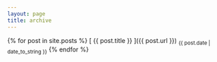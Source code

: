 ```yaml
---
layout: page
title: archive
---
```


{% for post in site.posts %}
    [ {{ post.title }} ]({{ post.url }}) <sub>{{ post.date | date_to_string }}</sub>
{% endfor %}
